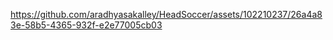 

https://github.com/aradhyasakalley/HeadSoccer/assets/102210237/26a4a83e-58b5-4365-932f-e2e77005cb03

